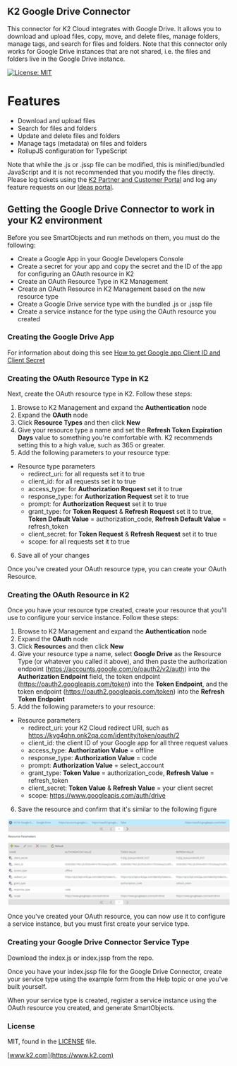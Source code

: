 ## K2 Google Drive Connector

This connector for K2 Cloud integrates with Google Drive. It allows you to download and upload files, copy, move, and delete files, manage folders, manage tags, and search for files and folders. Note that this connector only works for Google Drive instances that are not shared, i.e. the files and folders live in the Google Drive instance.

[![License: MIT](https://img.shields.io/badge/License-MIT-yellow.svg)](https://opensource.org/licenses/MIT)

# Features

  - Download and upload files
  - Search for files and folders
  - Update and delete files and folders
  - Manage tags (metadata) on files and folders
  - RollupJS configuration for TypeScript

Note that while the .js or .jssp file can be modified, this is minified/bundled JavaScript and it is not recommended that you modify the files directly. Please log tickets using the [K2 Partner and Customer Portal](https://portal.k2.com) and log any feature requests on our [Ideas portal](https://ideas.k2.com/ideas).

## Getting the Google Drive Connector to work in your K2 environment

Before you see SmartObjects and run methods on them, you must do the following:

 - Create a Google App in your Google Developers Console
 - Create a secret for your app and copy the secret and the ID of the app for configuring an OAuth resource in K2
 - Create an OAuth Resource Type in K2 Management
 - Create an OAuth Resource in K2 Management based on the new resource type
 - Create a Google Drive service type with the bundled .js or .jssp file
 - Create a service instance for the type using the OAuth resource you created

 ### Creating the Google Drive App
 
 For information about doing this see [How to get Google app Client ID and Client Secret](https://theonetechnologies.com/blog/post/how-to-get-google-app-client-id-and-client-secret)

 
  ### Creating the OAuth Resource Type in K2

  Next, create the OAuth resource type in K2. Follow these steps:
  
  1. Browse to K2 Management and expand the **Authentication** node
  2. Expand the **OAuth** node
  3. Click **Resource Types** and then click **New**
  4. Give your resource type a name and set the **Refresh Token Expiration Days** value to something you're comfortable with. K2 recommends setting this to a high value, such as 365 or greater.
  5. Add the following parameters to your resource type:
  * Resource type parameters
    + redirect_uri: for all requests set it to true
    + client_id: for all requests set it to true
    + access_type: for **Authorization Request** set it to true
    + response_type: for **Authorization Request** set it to true
    + prompt: for **Authorization Request** set it to true
    + grant_type: for **Token Request** & **Refresh Request** set it to true, **Token Default Value** = authorization_code, **Refresh Default Value** = refresh_token
    + client_secret: for **Token Request** & **Refresh Request** set it to true
    + scope: for all requests set it to true
  6. Save all of your changes

   Once you've created your OAuth resource type, you can create your OAuth Resource.

   ### Creating the OAuth Resource in K2

  Once you have your resource type created, create your resource that you'll use to configure your service instance. Follow these steps:
  
  1. Browse to K2 Management and expand the **Authentication** node
  2. Expand the **OAuth** node
  3. Click **Resources** and then click **New**
  4. Give your resource type a name, select **Google Drive** as the Resource Type (or whatever you called it above), and then paste the authorization endpoint (https://accounts.google.com/o/oauth2/v2/auth) into the **Authorization Endpoint** field, the token endpoint (https://oauth2.googleapis.com/token) into the **Token Endpoint**, and the token endpoint (https://oauth2.googleapis.com/token) into the **Refresh Token Endpoint** 
  5. Add the following parameters to your resource:
  * Resource parameters
    + redirect_uri: your K2 Cloud redirect URI, such as https://kyg4qhn.onk2qa.com/identity/token/oauth/2 
    + client_id: the client ID of your Google app for all three request values
    + access_type: **Authorization Value** = offline
    + response_type: **Authorization Value** = code
    + prompt: **Authorization Value** = select_account
    + grant_type: **Token Value** = authorization_code, **Refresh Value** = refresh_token
    + client_secret: **Token Value** & **Refresh Value** = your client secret
    + scope: https://www.googleapis.com/auth/drive
  6. Save the resource and confirm that it's similar to the following figure

  ![Example OAuth Resource for Google Drive](/OAuthResource.png)

  Once you've created your OAuth resource, you can now use it to configure a service instance, but you must first create your service type.

  ### Creating your Google Drive Connector Service Type

  Download the index.js or index.jssp from the repo.

  Once you have your index.jssp file for the Google Drive Connector, create your service type using the example form from the Help topic or one you've built yourself.

  When your service type is created, register a service instance using the OAuth resource you created, and generate SmartObjects.


### License

MIT, found in the [LICENSE](./LICENSE) file.

[www.k2.com](https://www.k2.com)